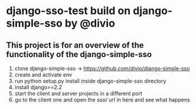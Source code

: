 # django-sso-test build on django-simple-sso by @divio 

## This project is for an overview of the functionality of the django-simple-sso 

1. clone django-simple-sso -> https://github.com/divio/django-simple-sso
2. create and activate env 
3. run python setup.py install inside django-simple-sso directory
4. install django>=2.2
5. start the client and server projects in a different port
6. go to the client one and open the sso/ url in here and see what happens
